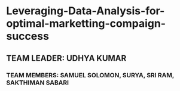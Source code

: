 # Leveraging-Data-Analysis-for-optimal-marketting-compaign-success

## TEAM LEADER: UDHYA KUMAR
### TEAM MEMBERS: SAMUEL SOLOMON, SURYA, SRI RAM, SAKTHIMAN SABARI
